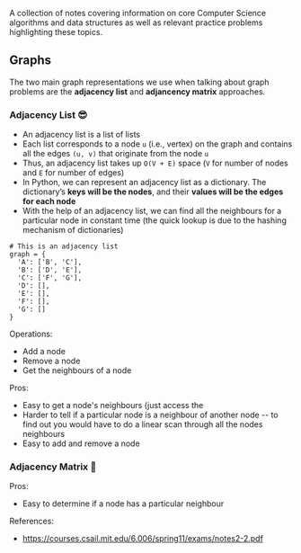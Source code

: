 A collection of notes covering information on core Computer Science algorithms and data structures as well as relevant practice problems highlighting these topics.

## Graphs 

The two main graph representations we use when talking about graph problems are the **adjacency list** and **adjancency matrix** approaches.

### Adjacency List 😎

- An adjacency list is a list of lists
- Each list corresponds to a node `u` (i.e., vertex) on the graph and contains all the edges `(u, v)` that originate from the node `u`
- Thus, an adjacency list takes up `O(V + E)` space (`V` for number of nodes and `E` for number of edges)
- In Python, we can represent an adjacency list as a dictionary. The dictionary’s **keys will be the nodes**, and their **values will be the edges for each node**
- With the help of an adjacency list, we can find all the neighbours for a particular node in constant time (the quick lookup is due to the hashing mechanism of dictionaries)

```
# This is an adjacency list
graph = {
  'A': ['B', 'C'],
  'B': ['D', 'E'],
  'C': ['F', 'G'],
  'D': [],
  'E': [],
  'F': [],
  'G': []
}
```

Operations:
- Add a node
- Remove a node
- Get the neighbours of a node

Pros:
- Easy to get a node's neighbours (just access the 
- Harder to tell if a particular node is a neighbour of another node -- to find out you would have to do a linear scan through all the nodes neighbours
- Easy to add and remove a node

### Adjacency Matrix 🧐

Pros:
- Easy to determine if a node has a particular neighbour

References:
- https://courses.csail.mit.edu/6.006/spring11/exams/notes2-2.pdf
